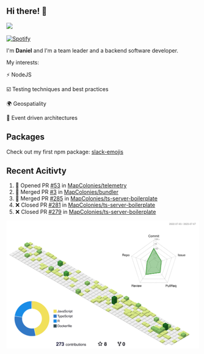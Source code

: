 ## Hi there! 👋

<p>
  <img src="https://github-readme-stats.vercel.app/api?username=syncush&theme=tokyonight">
</p>

[![Spotify](https://novatorem-rust.vercel.app/api/spotify)](https://open.spotify.com/user/syncush)

I'm **Daniel** and I'm a team leader and a backend software developer.

My interests:

⚡ NodeJS

☑️ Testing techniques and best practices

🌍 Geospatiality

🧠 Event driven architectures

## Packages
Check out my first npm package: [slack-emojis](https://www.npmjs.com/package/slack-emojis)

## Recent Acitivty
<!--START_SECTION:activity-->
1. 💪 Opened PR [#53](https://github.com/MapColonies/telemetry/pull/53) in [MapColonies/telemetry](https://github.com/MapColonies/telemetry)
2. 🎉 Merged PR [#3](https://github.com/MapColonies/bundler/pull/3) in [MapColonies/bundler](https://github.com/MapColonies/bundler)
3. 🎉 Merged PR [#285](https://github.com/MapColonies/ts-server-boilerplate/pull/285) in [MapColonies/ts-server-boilerplate](https://github.com/MapColonies/ts-server-boilerplate)
4. ❌ Closed PR [#281](https://github.com/MapColonies/ts-server-boilerplate/pull/281) in [MapColonies/ts-server-boilerplate](https://github.com/MapColonies/ts-server-boilerplate)
5. ❌ Closed PR [#279](https://github.com/MapColonies/ts-server-boilerplate/pull/279) in [MapColonies/ts-server-boilerplate](https://github.com/MapColonies/ts-server-boilerplate)
<!--END_SECTION:activity-->

![contrib](./profile-3d-contrib/profile-green-animate.svg)
